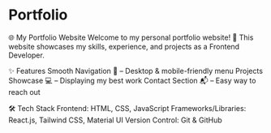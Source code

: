 # Portfolio
🌐 My Portfolio Website
Welcome to my personal portfolio website! 🚀 This website showcases my skills, experience, and projects as a Frontend Developer.

✨ Features
Smooth Navigation 🎯 – Desktop & mobile-friendly menu
Projects Showcase 💻 – Displaying my best work
Contact Section 📬 – Easy way to reach out

🛠️ Tech Stack
Frontend: HTML, CSS, JavaScript
Frameworks/Libraries: React.js, Tailwind CSS, Material UI
Version Control: Git & GitHub
